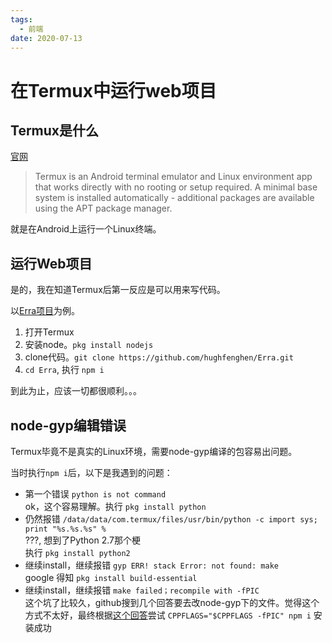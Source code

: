 ```yaml
---
tags:
  - 前端
date: 2020-07-13
---
```


# 在Termux中运行web项目

## Termux是什么
[官网](https://termux.com/)
> Termux is an Android terminal emulator and Linux environment app that works directly with no rooting or setup required. A minimal base system is installed automatically - additional packages are available using the APT package manager.

就是在Android上运行一个Linux终端。

## 运行Web项目

是的，我在知道Termux后第一反应是可以用来写代码。

以[Erra项目](https://github.com/hughfenghen/Erra)为例。

1. 打开Termux
1. 安装node。`pkg install nodejs`
1. clone代码。`git clone https://github.com/hughfenghen/Erra.git`
1. `cd Erra`, 执行 `npm i`  

到此为止，应该一切都很顺利。。。

## node-gyp编辑错误

Termux毕竟不是真实的Linux环境，需要node-gyp编译的包容易出问题。

当时执行`npm i`后，以下是我遇到的问题：

- 第一个错误 `python is not command`  
  ok，这个容易理解。执行 `pkg install python`
- 仍然报错 `/data/data/com.termux/files/usr/bin/python -c import sys; print "%s.%s.%s" %`  
  ???, 想到了Python 2.7那个梗  
  执行 `pkg install python2`
- 继续install，继续报错 `gyp ERR! stack Error: not found: make`  
  google 得知 `pkg install build-essential`
- 继续install，继续报错 `make failed；recompile with -fPIC`  
  这个坑了比较久，github搜到几个回答要去改node-gyp下的文件。觉得这个方式不太好，最终根据[这个回答](https://github.com/termux/termux-packages/issues/3266#issuecomment-457255951)尝试 `CPPFLAGS="$CPPFLAGS -fPIC" npm i` 安装成功
  